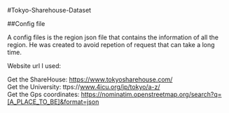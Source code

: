 #Tokyo-Sharehouse-Dataset

##Config file

A config files is the region json file that contains the information of all the region.
He was created to avoid repetion of request that can take a long time.

Website url I used:

Get the ShareHouse: https://www.tokyosharehouse.com/
<br>
Get the University: ttps://www.4icu.org/jp/tokyo/a-z/
<br>
Get the Gps coordinates: https://nominatim.openstreetmap.org/search?q=[A_PLACE_TO_BE]&format=json
